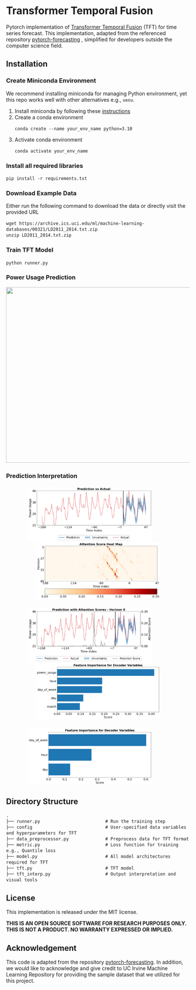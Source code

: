 # Transformer Temporal Fusion
Pytorch implementation of [Transformer Temporal Fusion](https://ai.googleblog.com/2021/12/interpretable-deep-learning-for-time.html) (TFT) for time series forecast. 
This implementation, adapted from the referenced repository [pytorch-forecasting](https://pytorch-forecasting.readthedocs.io/en/stable/index.html)
, simplified for developers outside the computer science field.
## Installation
### Create Miniconda Environment
We recommend installing miniconda for managing Python environment, yet this repo works well with other alternatives e.g., `venv`.
1. Install miniconda by following these [instructions](https://docs.conda.io/projects/conda/en/latest/user-guide/install/index.html#system-requirements) 
2. Create a conda environment
    ```
    conda create --name your_env_name python=3.10
    ```
3. Activate conda environment
    ```
    conda activate your_env_name
    ```
### Install all required libraries
```shell
pip install -r requirements.txt
```

### Download Example Data
Either run the following command to download the data or directly visit the provided URL

```shell
wget https://archive.ics.uci.edu/ml/machine-learning-databases/00321/LD2011_2014.txt.zip
unzip LD2011_2014.txt.zip
```
### Train TFT Model
```shell
python runner.py
```

### Power Usage Prediction
<p align="center">
  <img src="./figure/forecast.gif" width="700px" height="480px" >
</p>

### Prediction Interpretation
<p align="center" style="margin-top: 20px;">
  <img src="./figure/prediction.png" width="340px">
  &nbsp;&nbsp;&nbsp;&nbsp;&nbsp;&nbsp;&nbsp;&nbsp;&nbsp;&nbsp;
  <img src="./figure/heat_map_attention_score.png" width="340px">
  
</p>

<p align="center" style="margin-top: 20px;">
  <img src="./figure/attention_score.png" width="340px">
  &nbsp;&nbsp;&nbsp;&nbsp;&nbsp;&nbsp;&nbsp;&nbsp;&nbsp;&nbsp;
  <img src="./figure/encoder_var_score.png" width="340px">
</p>

<p align="center" style="margin-top: 20px;">
  <img src="./figure/decoder_var_score.png" width="340px">
  &nbsp;&nbsp;&nbsp;&nbsp;&nbsp;&nbsp;&nbsp;&nbsp;&nbsp;&nbsp;
  <!-- <img src="./figure/static_var_score.png" width="340px"> -->
</p>



## Directory Structure
```
.
├── runner.py                         # Run the training step
├── config                            # User-specified data variables and hyperparameters for TFT
├── data_preprocessor.py              # Preprocess data for TFT format
├── metric.py                         # Loss function for training e.g., Quantile loss
├── model.py                          # All model architectures required for TFT 
├── tft.py                            # TFT model
├── tft_interp.py                     # Output interpretation and visual tools

```


## License 

This implementation is released under the MIT license. 

**THIS IS AN OPEN SOURCE SOFTWARE FOR RESEARCH PURPOSES ONLY. THIS IS NOT A PRODUCT. NO WARRANTY EXPRESSED OR IMPLIED.**

## Acknowledgement
This code is adapted from the repository [pytorch-forecasting](https://pytorch-forecasting.readthedocs.io/en/stable/index.html).
In addition, we would like to acknowledge and give credit to UC Irvine Machine Learning Repository for 
providing the sample dataset that we utilized for this project.
